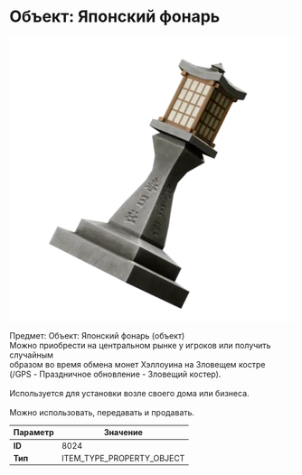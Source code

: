 # Объект: Японский фонарь

![Item Image](../img/8024.webp?raw=true)

Предмет: Объект: Японский фонарь (объект)<br>Можно приобрести на центральном рынке у игроков или получить случайным<br>образом во время обмена монет Хэллоуина на Зловещем костре<br>(/GPS - Праздничное обновление - Зловещий костер).<br><br>Используется для установки возле своего дома или бизнеса.<br><br>Можно использовать, передавать и продавать.


| Параметр | Значение |
|----------|----------|
| **ID** | 8024 |
| **Тип** | ITEM_TYPE_PROPERTY_OBJECT |

